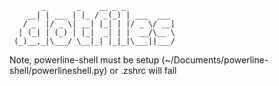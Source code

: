            _       _    __ _ _           
        __| | ___ | |_ / _(_) | ___  ___ 
       / _` |/ _ \| __| |_| | |/ _ \/ __|
      | (_| | (_) | |_|  _| | |  __/\__ \
     (_)__,_|\___/ \__|_| |_|_|\___||___/
                                     

Note, powerline-shell must be setup (~/Documents/powerline-shell/powerlineshell.py) or .zshrc will fail
